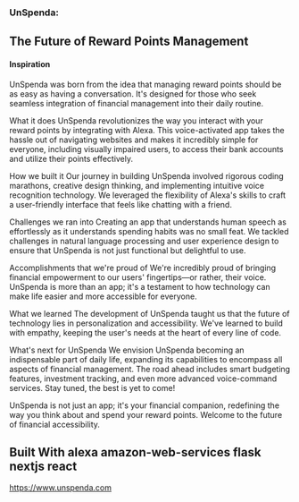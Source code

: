 ### UnSpenda: 
The Future of Reward Points Management
----
#### Inspiration
UnSpenda was born from the idea that managing reward points should be as easy as having a conversation. It's designed for those who seek seamless integration of financial management into their daily routine.

What it does
UnSpenda revolutionizes the way you interact with your reward points by integrating with Alexa. This voice-activated app takes the hassle out of navigating websites and makes it incredibly simple for everyone, including visually impaired users, to access their bank accounts and utilize their points effectively.

How we built it
Our journey in building UnSpenda involved rigorous coding marathons, creative design thinking, and implementing intuitive voice recognition technology. We leveraged the flexibility of Alexa's skills to craft a user-friendly interface that feels like chatting with a friend.

Challenges we ran into
Creating an app that understands human speech as effortlessly as it understands spending habits was no small feat. We tackled challenges in natural language processing and user experience design to ensure that UnSpenda is not just functional but delightful to use.

Accomplishments that we're proud of
We're incredibly proud of bringing financial empowerment to our users' fingertips—or rather, their voice. UnSpenda is more than an app; it's a testament to how technology can make life easier and more accessible for everyone.

What we learned
The development of UnSpenda taught us that the future of technology lies in personalization and accessibility. We've learned to build with empathy, keeping the user's needs at the heart of every line of code.

What's next for UnSpenda
We envision UnSpenda becoming an indispensable part of daily life, expanding its capabilities to encompass all aspects of financial management. The road ahead includes smart budgeting features, investment tracking, and even more advanced voice-command services. Stay tuned, the best is yet to come!

UnSpenda is not just an app; it's your financial companion, redefining the way you think about and spend your reward points. Welcome to the future of financial accessibility.

Built With
alexa
amazon-web-services
flask
nextjs
react
----

https://www.unspenda.com

